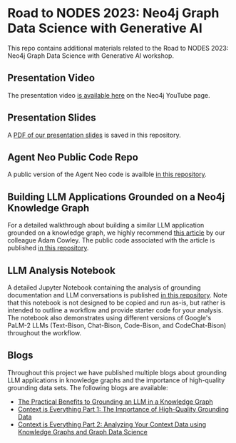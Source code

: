 # Road to NODES 2023: Neo4j Graph Data Science with Generative AI
This repo contains additional materials related to the Road to NODES 2023: Neo4j Graph Data Science with Generative AI workshop.

## Presentation Video
The presentation video [is available here](https://www.youtube.com/live/SUhM5SOYcd4?feature=shared) on the Neo4j YouTube page.

## Presentation Slides
A [PDF of our presentation slides](https://github.com/danb-neo4j/NODES2023_GDS_GenAI/blob/main/NODES_2023_GDS_GenAI.pdf) is saved in this repository.

## Agent Neo Public Code Repo
A public version of the Agent Neo code is availble [in this repository](https://github.com/a-s-g93/agent-neo-public).

## Building LLM Applications Grounded on a Neo4j Knowledge Graph
For a detailed walkthrough about building a similar LLM application grounded on a knowledge graph, we highly recommend [this article](https://neo4j.com/developer-blog/building-educational-chatbot-neo4j/) by our colleague Adam Cowley. The public code associated with the article is published [in this repository](https://github.com/neo4j-graphacademy/learning-assistant).

## LLM Analysis Notebook
A detailed Jupyter Notebook containing the analysis of grounding documentation and LLM conversations is published [in this repository](https://github.com/danb-neo4j/NODES2023_GDS_GenAI/blob/main/NODES2023_GenAI_GDS_Analysis.ipynb). Note that this notebook is not designed to be copied and run as-is, but rather is intended to outline a workflow and provide starter code for your analysis. The notebook also demonstrates using different versions of Google's PaLM-2 LLMs (Text-Bison, Chat-Bison, Code-Bison, and CodeChat-Bison) throughout the workflow. 

## Blogs
Throughout this project we have published multiple blogs about grounding LLM applications in knowledge graphs and the importance of high-quality grounding data sets. The following blogs are available:
* [The Practical Benefits to Grounding an LLM in a Knowledge Graph](https://medium.com/@bukowski.daniel/the-practical-benefits-to-grounding-an-llm-in-a-knowledge-graph-919918eb493)
* [Context is Everything Part 1: The Importance of High-Quality Grounding Data](https://medium.com/@bukowski.daniel/context-is-everything-part-1-the-importance-of-high-quality-grounding-data-7a93dbaded96)
* [Context is Everything Part 2: Analyzing Your Context Data using Knowledge Graphs and Graph Data Science](https://medium.com/@bukowski.daniel/context-is-everything-part-2-analyzing-your-context-data-using-knowledge-graphs-and-graph-data-afb832ce894c)
